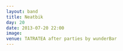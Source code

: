 ```yaml
---
layout: band
title: Neatbik
day: 20
date: 2013-07-20 22:00
image: 
venue: TATRATEA after parties by wunderBar
---
```



